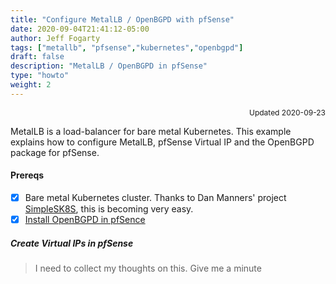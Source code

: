 ```yaml
---
title: "Configure MetalLB / OpenBGPD with pfSense"
date: 2020-09-04T21:41:12-05:00
author: Jeff Fogarty
tags: ["metallb", "pfsense","kubernetes","openbgpd"]
draft: false
description: "MetalLB / OpenBGPD in pfSense"
type: "howto"
weight: 2
---
```

<div style="font-size: 12px; text-align: right !important"; >Updated 2020-09-23 </div><p>

MetalLB is a load-balancer for bare metal Kubernetes.  This example explains how to configure MetalLB, pfSense Virtual IP and the OpenBGPD package for pfSense.

#### Prereqs 
- [X] Bare metal Kubernetes cluster.  Thanks to Dan Manners' project [SimpleSK8S](https://github.com/danmanners/SimpleSK8s), this is becoming very easy.
- [X] [Install OpenBGPD in pfSence](https://pfsense-docs.readthedocs.io/en/latest/packages/openbgpd-package.html)

##### Create Virtual IPs in pfSense


> I need to collect my thoughts on this.  Give me a minute